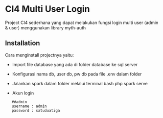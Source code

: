 # CI4 Multi User Login

Project CI4 sederhana yang dapat melakukan fungsi login multi user (admin & user) menggunakan library myth-auth


## Installation

Cara menginstall projectnya yaitu:
- Import file database yang ada di folder database ke sql server 
- Konfigurasi nama db, user db, pw db pada file .env dalam folder
- Jalankan spark dalam folder melalui terminal
bash
  php spark serve

- Akun login
```
   ##admin
   username : admin
   password : satuduatiga
